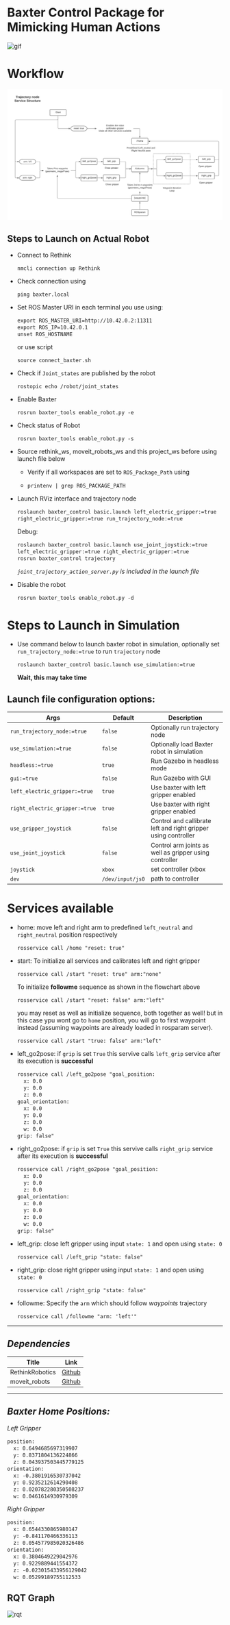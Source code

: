 # Baxter Control Package for Mimicking Human Actions

![gif](https://media.giphy.com/media/gusA7juHoTFYPS99kY/giphy-downsized-large.gif)

# Workflow
![rqt](baxter_control/Blankdiagram.png)

##  __Steps to Launch on Actual Robot__
- Connect to Rethink
  ```
  nmcli connection up Rethink
  ```
- Check connection using 
  ```
  ping baxter.local
  ```
- Set ROS Master URI in each terminal you use using:
  ```
  export ROS_MASTER_URI=http://10.42.0.2:11311
  export ROS_IP=10.42.0.1
  unset ROS_HOSTNAME
  ```
    or use script
    ```
    source connect_baxter.sh
    ```
- Check if `Joint_states` are published by the robot
  ```
  rostopic echo /robot/joint_states
  ```
- Enable Baxter
  ```
  rosrun baxter_tools enable_robot.py -e
  ```
- Check status of Robot
  ```
  rosrun baxter_tools enable_robot.py -s
  ```
- Source rethink_ws, moveit_robots_ws and this project_ws before using launch file below
  - Verify if all workspaces are set to `ROS_Package_Path` using
  - ```
    printenv | grep ROS_PACKAGE_PATH
    ```
- Launch RViz interface and trajectory node
  ```
  roslaunch baxter_control basic.launch left_electric_gripper:=true right_electric_gripper:=true run_trajectory_node:=true 
  ```
  Debug:
  ```
  roslaunch baxter_control basic.launch use_joint_joystick:=true left_electric_gripper:=true right_electric_gripper:=true
  rosrun baxter_control trajectory
  ```
  *`joint_trajectory_action_server.py` is included in the launch file*

- Disable the robot
  ```
  rosrun baxter_tools enable_robot.py -d
  ```

# __Steps to Launch in Simulation__
- Use command below to launch baxter robot in simulation, optionally set `run_trajectory_node:=true` to run `trajectory` node
  ```
  roslaunch baxter_control basic.launch use_simulation:=true
  ```
  **Wait, this may take time**
## Launch file configuration options:

Args | Default | Description
------------ | ------------- | -------------
`run_trajectory_node:=true`|`false`| Optionally run trajectory node
`use_simulation:=true` |`false`| Optionally load Baxter robot in simulation
`headless:=true`|`true`| Run Gazebo in headless mode
`gui:=true`|`false`| Run Gazebo with GUI
`left_electric_gripper:=true`|`true`| Use baxter with left gripper enabled
`right_electric_gripper:=true` |`true`|Use baxter with right gripper enabled
`use_gripper_joystick` | `false` | Control and callibrate left and right gripper using controller
`use_joint_joystick` | `false` | Control arm joints as well as gripper using controller
`joystick` | `xbox` | set controller (xbox | Logitech | PS4)
`dev` | `/dev/input/js0` | path to controller

# Services available
- home: move left and right arm to predefined `left_neutral` and `right_neutral` position respectively
  ```
  rosservice call /home "reset: true" 
  ```
- start: To initialize all services and calibrates left and right gripper
  ```
  rosservice call /start "reset: true" arm:"none"
  ```
  To initialize __followme__ sequence as shown in the flowchart above
  ```
  rosservice call /start "reset: false" arm:"left"
  ```
  you may reset as well as initialize sequence, both together as well! but in this case ypu wont go to `home` position, you will go to first waypoint instead (assuming waypoints are already loaded in rosparam server).
   ```
  rosservice call /start "true: false" arm:"left"
  ```

- left_go2pose: if `grip` is set `True` this servive calls `left_grip` service after its execution is __successful__
  ```
  rosservice call /left_go2pose "goal_position:                          
    x: 0.0
    y: 0.0
    z: 0.0
  goal_orientation:
    x: 0.0
    y: 0.0
    z: 0.0
    w: 0.0
  grip: false" 
  ```
- right_go2pose: if `grip` is set `True` this servive calls `right_grip` service after its execution is __successful__
  ```
  rosservice call /right_go2pose "goal_position:                     
    x: 0.0
    y: 0.0
    z: 0.0
  goal_orientation:
    x: 0.0
    y: 0.0
    z: 0.0
    w: 0.0
  grip: false"  
  ```
- left_grip: close left gripper using input `state: 1` and open using `state: 0`
  ```
  rosservice call /left_grip "state: false" 
  ```
- right_grip: close right gripper using input `state: 1` and open using `state: 0`
  ```
  rosservice call /right_grip "state: false"   
  ```
- followme: Specify the `arm` which should follow *waypoints* trajectory
  ```
  rosservice call /followme "arm: 'left'"
  ```
---

## *Dependencies*
Title | Link
------------ | -------------
RethinkRobotics| [Github](https://github.com/RethinkRobotics)
moveit_robots | [Github](https://github.com/ros-planning/moveit_robots)
---

## *Baxter Home Positions:*

*Left Gripper*
```
position: 
  x: 0.6494685697319907
  y: 0.8371804136224866
  z: 0.043937503445779125
orientation: 
  x: -0.3801916530737042
  y: 0.9235212614290408
  z: 0.020782280350508237
  w: 0.0461614930979309
```

*Right Gripper*
```
position: 
  x: 0.6544330865980147
  y: -0.841170466336113
  z: 0.054577985020326486
orientation: 
  x: 0.3804649229042976
  y: 0.9229889441554372
  z: -0.023015433956129042
  w: 0.05299189755112533
```
## RQT Graph

![rqt](baxter_control/rosgraph.svg)